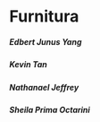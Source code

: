 # Furnitura

##### Edbert Junus Yang
##### Kevin Tan
##### Nathanael Jeffrey
##### Sheila Prima Octarini

